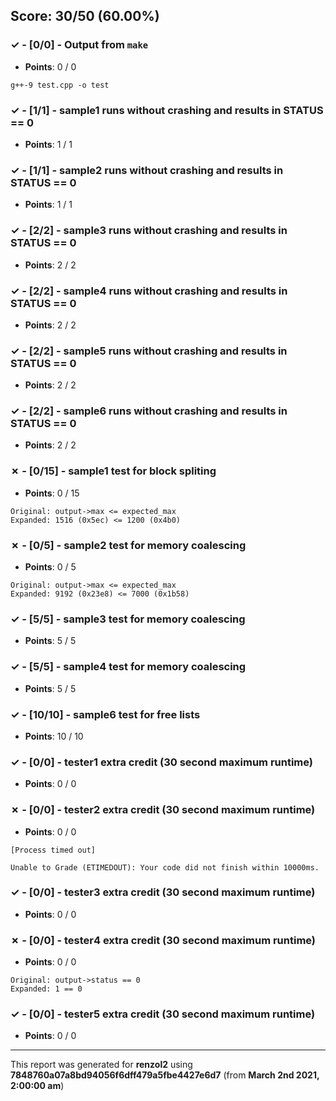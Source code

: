 


## Score: 30/50 (60.00%)


### ✓ - [0/0] - Output from `make`

- **Points**: 0 / 0


```
g++-9 test.cpp -o test

```


### ✓ - [1/1] - sample1 runs without crashing and results in STATUS == 0

- **Points**: 1 / 1





### ✓ - [1/1] - sample2 runs without crashing and results in STATUS == 0

- **Points**: 1 / 1





### ✓ - [2/2] - sample3 runs without crashing and results in STATUS == 0

- **Points**: 2 / 2





### ✓ - [2/2] - sample4 runs without crashing and results in STATUS == 0

- **Points**: 2 / 2





### ✓ - [2/2] - sample5 runs without crashing and results in STATUS == 0

- **Points**: 2 / 2





### ✓ - [2/2] - sample6 runs without crashing and results in STATUS == 0

- **Points**: 2 / 2





### ✗ - [0/15] - sample1 test for block spliting

- **Points**: 0 / 15


```
Original: output->max <= expected_max
Expanded: 1516 (0x5ec) <= 1200 (0x4b0)
```


### ✗ - [0/5] - sample2 test for memory coalescing

- **Points**: 0 / 5


```
Original: output->max <= expected_max
Expanded: 9192 (0x23e8) <= 7000 (0x1b58)
```


### ✓ - [5/5] - sample3 test for memory coalescing

- **Points**: 5 / 5





### ✓ - [5/5] - sample4 test for memory coalescing

- **Points**: 5 / 5





### ✓ - [10/10] - sample6 test for free lists

- **Points**: 10 / 10





### ✓ - [0/0] - tester1 extra credit (30 second maximum runtime)

- **Points**: 0 / 0





### ✗ - [0/0] - tester2 extra credit (30 second maximum runtime)

- **Points**: 0 / 0

```
[Process timed out]
```
```
Unable to Grade (ETIMEDOUT): Your code did not finish within 10000ms.
```


### ✓ - [0/0] - tester3 extra credit (30 second maximum runtime)

- **Points**: 0 / 0





### ✗ - [0/0] - tester4 extra credit (30 second maximum runtime)

- **Points**: 0 / 0


```
Original: output->status == 0
Expanded: 1 == 0
```


### ✓ - [0/0] - tester5 extra credit (30 second maximum runtime)

- **Points**: 0 / 0





---

This report was generated for **renzol2** using **7848760a07a8bd94056f6dff479a5fbe4427e6d7** (from **March 2nd 2021, 2:00:00 am**)
